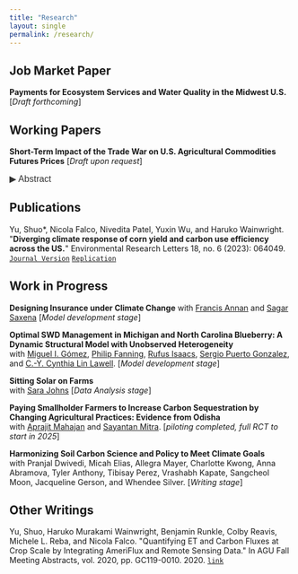 ```yaml
---
title: "Research"
layout: single
permalink: /research/
---
```


## Job Market Paper

**Payments for Ecosystem Services and Water Quality in the Midwest U.S.** \[_Draft forthcoming_\]

## Working Papers

**Short-Term Impact of the Trade War on U.S. Agricultural Commodities Futures Prices** \[_Draft upon request_\]

<button class="abstract-button" onclick="toggleAbstract()">&#9654; Abstract</button>
<div id="abstractContent" class="abstract-content" style="display: none;">
This study investigates the short-run effects of the U.S.-China trade war on U.S. agricultural futures
prices, focusing on five primary commodities: soybeans, corn, wheat, rice, and oats. Initiated in early 2018 by
President Trump, the trade war resulted in substantial tariffs imposed by both countries, severely impacting
the U.S. agricultural sector. To mitigate farmers’ losses, the U.S. government introduced $28 billion in trade
aid packages for farmers. This paper utilizes daily futures price data for these grains from 2004 to 2020 and
comprehensive supply and demand factors. Due to the non-stationarity of the data, first-difference regressions
are employed to quantify the price effects of tariffs and government payments. The findings indicate that
a 25% Chinese tariff on U.S. soybeans led to a significant decrease in soybean and wheat futures prices,
highlighting the severe short-term impacts of trade barriers on agricultural markets. Additionally, the analysis
reveals that the massive trade aid payments had mixed effects on futures prices, challenging the assumption
that such payments would not further distort the market.
</div>

## Publications

Yu, Shuo*, Nicola Falco, Nivedita Patel, Yuxin Wu, and Haruko Wainwright. "**Diverging climate response of corn yield and carbon use efficiency across the US.**" Environmental Research Letters 18, no. 6 (2023): 064049. [`Journal Version`](http://shuoyu.github.io/files/Yu_2023_Environ._Res._Lett._18_064049.pdf) [`Replication`](https://github.com/shuoy528/erl-div-clim-resp)

## Work in Progress

**Designing Insurance under Climate Change** 
with [Francis Annan](https://sites.google.com/site/fannan2316/) and [Sagar Saxena](https://www.sagarsxn.com/) \[_Model development stage_\]

**Optimal SWD Management in Michigan and North Carolina Blueberry: A Dynamic Structural Model with Unobserved Heterogeneity**  
with [Miguel I. Gómez](http://gomez.dyson.cornell.edu/), [Philip Fanning](https://sbe.umaine.edu/philip-fanning/), [Rufus Isaacs](https://www.canr.msu.edu/people/rufus_isaacs), [Sergio Puerto Gonzalez](https://www.sergiopuerto.com/), and [C.-Y. Cynthia Lin Lawell](https://clinlawell.dyson.cornell.edu/). \[_Model development stage_\]

**Sitting Solar on Farms**  
with [Sara Johns](https://are.berkeley.edu/user/13859) \[_Data Analysis stage_\]

**Paying Smallholder Farmers to Increase Carbon Sequestration by Changing Agricultural Practices: Evidence from Odisha**  
with [Aprajit Mahajan](https://are.berkeley.edu/~aprajit/) and [Sayantan Mitra](https://sites.google.com/view/sunnymitra/). \[_piloting completed, full RCT to start in 2025_\]

**Harmonizing Soil Carbon Science and Policy to Meet Climate Goals**  
with Pranjal Dwivedi, Micah Elias, Allegra Mayer, Charlotte Kwong, Anna Abramova, Tyler Anthony, Tibisay Perez, Vrashabh Kapate, Sangcheol Moon, Jacqueline Gerson, and Whendee Silver. \[_Writing stage_\]

## Other Writings

Yu, Shuo, Haruko Murakami Wainwright, Benjamin Runkle, Colby Reavis, Michele L. Reba, and Nicola Falco. "Quantifying ET and Carbon Fluxes at Crop Scale by Integrating AmeriFlux and Remote Sensing Data." In AGU Fall Meeting Abstracts, vol. 2020, pp. GC119-0010. 2020. [`link`](https://ui.adsabs.harvard.edu/abs/2020AGUFMGC1190010Y/abstract)

<script>
    function toggleAbstract() {
        var abstractContent = document.getElementById("abstractContent");
        var button = document.querySelector(".abstract-button");
        if (abstractContent.style.display === "none" || abstractContent.style.display === "") {
            abstractContent.style.display = "block";
            button.innerHTML = "&#9660; Abstract";
        } else {
            abstractContent.style.display = "none";
            button.innerHTML = "&#9654; Abstract";
        }
    }
</script>

<style>
    .abstract-button {
        background: none;
        border: none;
        color: #333; /* Adjust the color to match your text */
        cursor: pointer;
        font-size: 1rem;
        padding: 0;
        text-align: left;
        display: inline;
    }

    .abstract-button:hover {
        text-decoration: underline; /* Optional: add underline on hover */
    }
</style>
